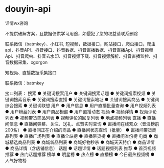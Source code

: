 # douyin-api

详情wx咨询

不提供破解方案，且数据仅供学习用途，如侵犯了您的权益请联系删除

联系微信（batmkey）、小红书, 短视频，数据接口，网站接口，爬虫接口，爬虫api，抖音API、抖音接口、抖音数据、抖音直播数据、抖音直播Api、抖音视频Api、抖音爬虫、抖音去水印、抖音视频下载、抖音视频解析、抖音直播监控、抖音数据采集、xgorgon

短视频、直播数据采集接口

联系微信：batmkey

接口列表：
搜索
● 关键词搜索用户
● 关键词搜索话题
● 关键词搜索视频
● 关键词搜索音乐
● 关键词搜索直播
● 关键词搜索地址
● 关键词搜索商品
● 关键词综合搜索
● 关键词联想
用户
● ⽤户信息 
● ⽤户直播批量查询 
● ⽤户视频列表
● ⽤户粉丝列表 
● ⽤户商品橱窗 
● ⽤户直播动态
视频
● 视频详情
● 视频评论列表
● 视频带货商品列表
● 视频评论的回复列表
● 地点视频列表
直播
● 直播间信息 
● 直播间弹幕、关注、送礼、点赞实时查询
● 直播间在线观众（⾳浪榜前200名） 
● 直播间正在介绍的商品 
● 直播间状态查询（批量） 
● 直播间带货商品列表 
● 直播⼴场列表 
● 直播全站榜 
● 直播带货榜 
● 直播间省份榜
电商
● 商城精选商品列表 
● 商城新品列表 
● 商城好物秒杀 
● 商城天天特价 
● 商品详情 
● 商品详情（含店铺信息）
话题
● 话题详情
● 话题视频列表
推荐
● 首页视频推荐
● 热门话题推荐
榜单
● 明星榜
● 热点榜
● 直播榜
● 今日最热视频榜
● 人气好物榜
